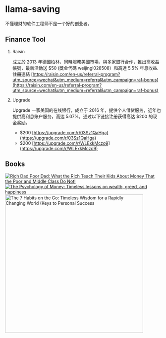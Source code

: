 # llama-saving

不懂理财的软件工程师不是一个好的创业者。

## Finance Tool

1. Raisin

    成立於 2013 年德國柏林，同時服務美國市場，與多家銀行合作，推出高收益帳號，最新活動送  $50 (獎金代碼 weijingl028508）和高達 5.5% 年息收益. 
    註冊連結 [https://raisin.com/en-us/referral-program?utm_source=wechat&utm_medium=referral&utm_campaign=raf-bonus](https://raisin.com/en-us/referral-program?utm_source=wechat&utm_medium=referral&utm_campaign=raf-bonus)

2. Upgrade

    Upgrade 一家美国的在线银行，成立于 2016 年，提供个人借贷服务，近年也提供高利息账户服务，高达 5.07%，通过以下链接注册获得高达 $200 的现金奖励。
    * $200 [https://upgrade.com/r/03Sz1QaHga](https://upgrade.com/r/03Sz1QaHga)
    * $200 [https://upgrade.com/r/WLExkMczo9](https://upgrade.com/r/WLExkMczo9)

## Books

<a href="https://amzn.to/47lr4ze">![Rich Dad Poor Dad: What the Rich Teach Their Kids About Money That the Poor and Middle Class Do Not!](https://m.media-amazon.com/images/I/51u8ZRDCVoL._SY445_SX342_.jpg)</a> <a href="https://amzn.to/41HE7d8">![The Psychology of Money: Timeless lessons on wealth, greed, and happiness ](https://m.media-amazon.com/images/I/41E+2EfN3NL._SY445_SX342_.jpg)</a> <a href="https://amzn.to/3vjtlhb"><img src="https://m.media-amazon.com/images/I/71S5bpl+IbL._SY522_.jpg" alt="The 7 Habits on the Go: Timeless Wisdom for a Rapidly Changing World (Keys to Personal Success" height="445"/></a>

